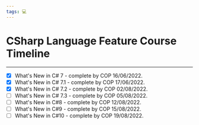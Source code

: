 ```yaml
---
tags: 💻
---
```


# CSharp Language Feature Course Timeline
---

- [x] What's New in C# 7 - complete by COP 16/06/2022.
- [x] What's New in C# 7.1 - complete by COP 17/06/2022.
- [x] What's New in C# 7.2 - complete by COP 02/08/2022.
- [ ] What's New in C# 7.3 - complete by COP 05/08/2022.
- [ ] What's New in C#8 - complete by COP 12/08/2022.
- [ ] What's New in C#9 - complete by COP  15/08/2022.
- [ ] What's New in C#10 - complete by COP 19/08/2022.